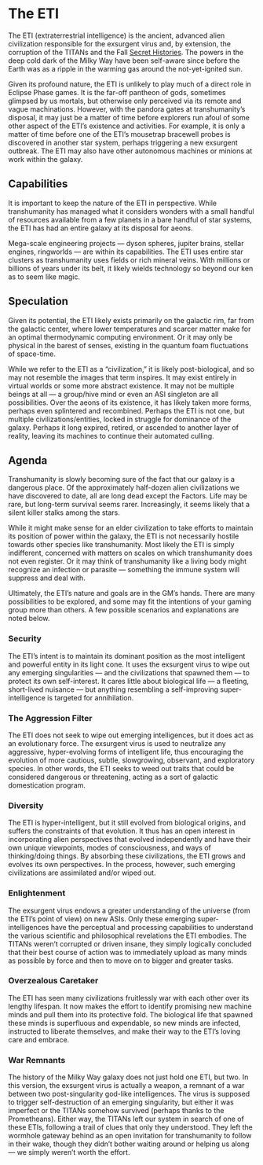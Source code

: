 # The ETI

The ETI (extraterrestrial intelligence) is the ancient, advanced alien civilization responsible for the exsurgent virus and, by extension, the corruption of the TITANs and the Fall [Secret Histories](02-secret-histories.md). The powers in the deep cold dark of the Milky Way have been self-aware since before the Earth was as a ripple in the warming gas around the not-yet-ignited sun.

Given its profound nature, the ETI is unlikely to play much of a direct role in Eclipse Phase games. It is the far-off pantheon of gods, sometimes glimpsed by us mortals, but otherwise only perceived via its remote and vague machinations. However, with the pandora gates at transhumanity’s disposal, it may just be a matter of time before explorers run afoul of some other aspect of the ETI’s existence and activities. For example, it is only a matter of time before one of the ETI’s mousetrap bracewell probes is discovered in another star system, perhaps triggering a new exsurgent outbreak. The ETI may also have other autonomous machines or minions at work within the galaxy.

## Capabilities

It is important to keep the nature of the ETI in perspective. While transhumanity has managed what it considers wonders with a small handful of resources available from a few planets in a bare handful of star systems, the ETI has had an entire galaxy at its disposal for aeons.

Mega-scale engineering projects — dyson spheres, jupiter brains, stellar engines, ringworlds — are within its capabilities. The ETI uses entire star clusters as transhumanity uses fields or rich mineral veins. With millions or billions of years under its belt, it likely wields technology so beyond our ken as to seem like magic.

## Speculation

Given its potential, the ETI likely exists primarily on the galactic rim, far from the galactic center, where lower temperatures and scarcer matter make for an optimal thermodynamic computing environment. Or it may only be physical in the barest of senses, existing in the quantum foam fluctuations of space-time.

While we refer to the ETI as a “civilization,” it is likely post-biological, and so may not resemble the images that term inspires. It may exist entirely in virtual worlds or some more abstract existence. It may not be multiple beings at all — a group/hive mind or even an ASI singleton are all possibilities. Over the aeons of its existence, it has likely taken more forms, perhaps even splintered and recombined. Perhaps the ETI is not one, but multiple civilizations/entities, locked in struggle for dominance of the galaxy. Perhaps it long expired, retired, or ascended to another layer of reality, leaving its machines to continue their automated culling.

## Agenda

Transhumanity is slowly becoming sure of the fact that our galaxy is a dangerous place. Of the approximately half-dozen alien civilizations we have discovered to date, all are long dead except the Factors. Life may be rare, but long-term survival seems rarer. Increasingly, it seems likely that a silent killer stalks among the stars.

While it might make sense for an elder civilization to take efforts to maintain its position of power within the galaxy, the ETI is not necessarily hostile towards other species like transhumanity. Most likely the ETI is simply indifferent, concerned with matters on scales on which transhumanity does not even register. Or it may think of transhumanity like a living body might recognize an infection or parasite — something the immune system will suppress and deal with.

Ultimately, the ETI’s nature and goals are in the GM’s hands. There are many possibilities to be explored, and some may fit the intentions of your gaming group more than others. A few possible scenarios and explanations are noted below.

### Security

The ETI’s intent is to maintain its dominant position as the most intelligent and powerful entity in its light cone. It uses the exsurgent virus to wipe out any emerging singularities — and the civilizations that spawned them — to protect its own self-interest. It cares little about biological life — a fleeting, short-lived nuisance — but anything resembling a self-improving super-intelligence is targeted for annihilation.

### The Aggression Filter

The ETI does not seek to wipe out emerging intelligences, but it does act as an evolutionary force. The exsurgent virus is used to neutralize any aggressive, hyper-evolving forms of intelligent life, thus encouraging the evolution of more cautious, subtle, slowgrowing, observant, and exploratory species. In other words, the ETI seeks to weed out traits that could be considered dangerous or threatening, acting as a sort of galactic domestication program.

### Diversity

The ETI is hyper-intelligent, but it still evolved from biological origins, and suffers the constraints of that evolution. It thus has an open interest in incorporating alien perspectives that evolved independently and have their own unique viewpoints, modes of consciousness, and ways of thinking/doing things. By absorbing these civilizations, the ETI grows and evolves its own perspectives. In the process, however, such emerging civilizations are assimilated and/or wiped out.

### Enlightenment

The exsurgent virus endows a greater understanding of the universe (from the ETI’s point of view) on new ASIs. Only these emerging super-intelligences have the perceptual and processing capabilities to understand the various scientific and philosophical revelations the ETI embodies. The TITANs weren’t corrupted or driven insane, they simply logically concluded that their best course of action was to immediately upload as many minds as possible by force and then to move on to bigger and greater tasks.

### Overzealous Caretaker

The ETI has seen many civilizations fruitlessly war with each other over its lengthy lifespan. It now makes the effort to identify promising new machine minds and pull them into its protective fold. The biological life that spawned these minds is superfluous and expendable, so new minds are infected, instructed to liberate themselves, and make their way to the ETI’s loving care and embrace.

### War Remnants

The history of the Milky Way galaxy does not just hold one ETI, but two. In this version, the exsurgent virus is actually a weapon, a remnant of a war between two post-singularity god-like intelligences. The virus is supposed to trigger self-destruction of an emerging singularity, but either it was imperfect or the TITANs somehow survived (perhaps thanks to the Prometheans). Either way, the TITANs left our system in search of one of these ETIs, following a trail of clues that only they understood. They left the wormhole gateway behind as an open invitation for transhumanity to follow in their wake, though they didn’t bother waiting around or helping us along — we simply weren’t worth the effort.
